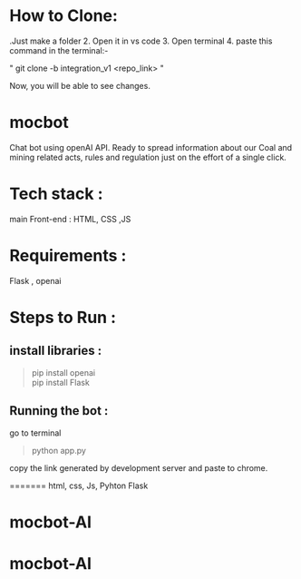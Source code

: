 # How to Clone: 

.Just make a folder 
2. Open it in vs code
3. Open terminal
4. paste this command in the terminal:-

" git clone -b integration_v1 <repo_link> "

Now, you will be able to see changes.

# mocbot
Chat bot using openAI API. Ready to spread information about our Coal and mining related acts, rules and regulation just on the effort of a single click.

# Tech stack :
main
Front-end : HTML, CSS ,JS

# Requirements :
Flask , openai 

# Steps to Run :
## install libraries :
> pip install openai <br>
> pip install Flask
## Running the bot :
go to terminal
> python app.py

copy the link generated by development server and paste to chrome.

=======
html, css, Js, Pyhton Flask

# mocbot-AI
# mocbot-AI

